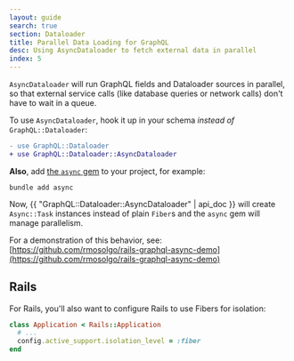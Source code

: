 ```yaml
---
layout: guide
search: true
section: Dataloader
title: Parallel Data Loading for GraphQL
desc: Using AsyncDataloader to fetch external data in parallel
index: 5
---
```


`AsyncDataloader` will run GraphQL fields and Dataloader sources in parallel, so that external service calls (like database queries or network calls) don't have to wait in a queue.

To use `AsyncDataloader`, hook it up in your schema _instead of_ `GraphQL::Dataloader`:

```diff
- use GraphQL::Dataloader
+ use GraphQL::Dataloader::AsyncDataloader
```

__Also__, add [the `async` gem](https://github.com/socketry/async) to your project, for example:

```
bundle add async
```

Now, {{ "GraphQL::Dataloader::AsyncDataloader" | api_doc }} will create `Async::Task` instances instead of plain `Fiber`s and the `async` gem will manage parallelism.

For a demonstration of this behavior, see: [https://github.com/rmosolgo/rails-graphql-async-demo](https://github.com/rmosolgo/rails-graphql-async-demo)

## Rails

For Rails, you'll also want to configure Rails to use Fibers for isolation:

```ruby
class Application < Rails::Application
  # ...
  config.active_support.isolation_level = :fiber
end
```
